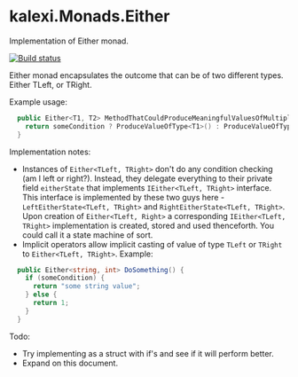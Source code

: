 # kalexi.Monads.Either
Implementation of Either monad.

[![Build status](https://ci.appveyor.com/api/projects/status/26rx8d8bu7bgcu06?svg=true)](https://ci.appveyor.com/project/kalexii/kalexi-monads-either)

Either monad encapsulates the outcome that can be of two different types. Either TLeft, or TRight.

Example usage:
```csharp
  public Either<T1, T2> MethodThatCouldProduceMeaningfulValuesOfMultipleTypes<T1, T2>() {
    return someCondition ? ProduceValueOfType<T1>() : ProduceValueOfType<T2>();
  }
```

Implementation notes:
- Instances of `Either<TLeft, TRight>` don't do any condition checking (am I left or right?). Instead, they delegate everything to their private field `eitherState` that implements `IEither<TLeft, TRight>` interface. This interface is implemented by these two guys here - `LeftEitherState<TLeft, TRight>` and `RightEitherState<TLeft, TRight>`. Upon creation of `Either<TLeft, Right>` a corresponding `IEither<TLeft, TRight>` implementation is created, stored and used thenceforth. You could call it a state machine of sort.
- Implicit operators allow implicit casting of value of type `TLeft` or `TRight` to `Either<TLeft, TRight>`. Example:
```csharp
  public Either<string, int> DoSomething() {
    if (someCondition) {
      return "some string value";
    } else {
      return 1;
    }
  }
```

Todo:
 - Try implementing as a struct with if's and see if it will perform better.
 - Expand on this document.
